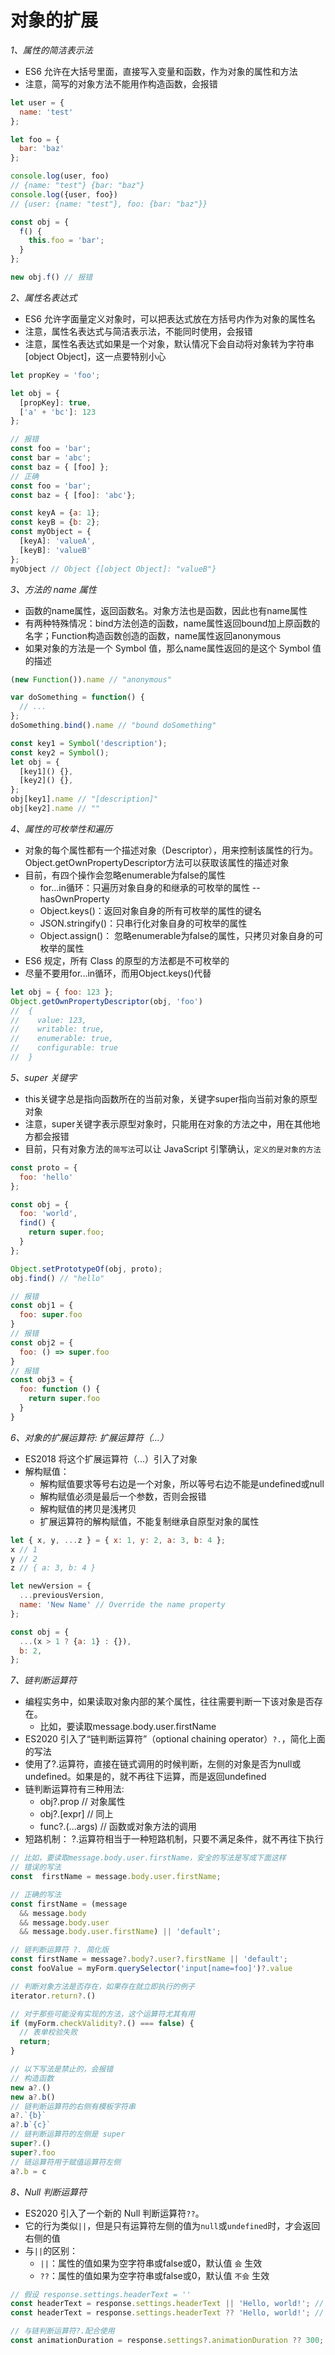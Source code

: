 # 对象的扩展

*1、属性的简洁表示法*
- ES6 允许在大括号里面，直接写入变量和函数，作为对象的属性和方法
- 注意，简写的对象方法不能用作构造函数，会报错
```js
let user = {
  name: 'test'
};

let foo = {
  bar: 'baz'
};

console.log(user, foo)
// {name: "test"} {bar: "baz"}
console.log({user, foo})
// {user: {name: "test"}, foo: {bar: "baz"}}

const obj = {
  f() {
    this.foo = 'bar';
  }
};

new obj.f() // 报错
```

*2、属性名表达式*
- ES6 允许字面量定义对象时，可以把表达式放在方括号内作为对象的属性名
- 注意，属性名表达式与简洁表示法，不能同时使用，会报错
- 注意，属性名表达式如果是一个对象，默认情况下会自动将对象转为字符串[object Object]，这一点要特别小心
```js
let propKey = 'foo';

let obj = {
  [propKey]: true,
  ['a' + 'bc']: 123
};

// 报错
const foo = 'bar';
const bar = 'abc';
const baz = { [foo] };
// 正确
const foo = 'bar';
const baz = { [foo]: 'abc'};

const keyA = {a: 1};
const keyB = {b: 2};
const myObject = {
  [keyA]: 'valueA',
  [keyB]: 'valueB'
};
myObject // Object {[object Object]: "valueB"}
```

*3、方法的 name 属性*
- 函数的name属性，返回函数名。对象方法也是函数，因此也有name属性
- 有两种特殊情况：bind方法创造的函数，name属性返回bound加上原函数的名字；Function构造函数创造的函数，name属性返回anonymous
- 如果对象的方法是一个 Symbol 值，那么name属性返回的是这个 Symbol 值的描述
```js
(new Function()).name // "anonymous"

var doSomething = function() {
  // ...
};
doSomething.bind().name // "bound doSomething"

const key1 = Symbol('description');
const key2 = Symbol();
let obj = {
  [key1]() {},
  [key2]() {},
};
obj[key1].name // "[description]"
obj[key2].name // ""
```

*4、属性的可枚举性和遍历*
- 对象的每个属性都有一个描述对象（Descriptor），用来控制该属性的行为。Object.getOwnPropertyDescriptor方法可以获取该属性的描述对象
- 目前，有四个操作会忽略enumerable为false的属性
  - for...in循环：只遍历对象自身的和继承的可枚举的属性  -- hasOwnProperty
  - Object.keys()：返回对象自身的所有可枚举的属性的键名
  - JSON.stringify()：只串行化对象自身的可枚举的属性
  - Object.assign()： 忽略enumerable为false的属性，只拷贝对象自身的可枚举的属性
- ES6 规定，所有 Class 的原型的方法都是不可枚举的
- 尽量不要用for...in循环，而用Object.keys()代替
```js
let obj = { foo: 123 };
Object.getOwnPropertyDescriptor(obj, 'foo')
//  {
//    value: 123,
//    writable: true,
//    enumerable: true,
//    configurable: true
//  }
```

*5、super 关键字*
- this关键字总是指向函数所在的当前对象，关键字super指向当前对象的原型对象
- 注意，super关键字表示原型对象时，只能用在对象的方法之中，用在其他地方都会报错
- 目前，只有对象方法的`简写法`可以让 JavaScript 引擎确认，`定义的是对象的方法`
```js
const proto = {
  foo: 'hello'
};

const obj = {
  foo: 'world',
  find() {
    return super.foo;
  }
};

Object.setPrototypeOf(obj, proto);
obj.find() // "hello"

// 报错
const obj1 = {
  foo: super.foo
}
// 报错
const obj2 = {
  foo: () => super.foo
}
// 报错
const obj3 = {
  foo: function () {
    return super.foo
  }
}
```

*6、对象的扩展运算符: 扩展运算符（...）*
- ES2018 将这个扩展运算符（...）引入了对象
- 解构赋值：
  - 解构赋值要求等号右边是一个对象，所以等号右边不能是undefined或null
  - 解构赋值必须是最后一个参数，否则会报错
  - 解构赋值的拷贝是浅拷贝
  - 扩展运算符的解构赋值，不能复制继承自原型对象的属性
```js
let { x, y, ...z } = { x: 1, y: 2, a: 3, b: 4 };
x // 1
y // 2
z // { a: 3, b: 4 }

let newVersion = {
  ...previousVersion,
  name: 'New Name' // Override the name property
};

const obj = {
  ...(x > 1 ? {a: 1} : {}),
  b: 2,
};
```

*7、链判断运算符*
- 编程实务中，如果读取对象内部的某个属性，往往需要判断一下该对象是否存在。
  - 比如，要读取message.body.user.firstName
- ES2020 引入了“链判断运算符”（optional chaining operator）`?.`，简化上面的写法
- 使用了?.运算符，直接在链式调用的时候判断，左侧的对象是否为null或undefined。如果是的，就不再往下运算，而是返回undefined
- 链判断运算符有三种用法:
  - obj?.prop // 对象属性
  - obj?.[expr] // 同上
  - func?.(...args) // 函数或对象方法的调用
- 短路机制： ?.运算符相当于一种短路机制，只要不满足条件，就不再往下执行
```js
// 比如，要读取message.body.user.firstName，安全的写法是写成下面这样
// 错误的写法
const  firstName = message.body.user.firstName;

// 正确的写法
const firstName = (message
  && message.body
  && message.body.user
  && message.body.user.firstName) || 'default';

// 链判断运算符 ?. 简化版
const firstName = message?.body?.user?.firstName || 'default';
const fooValue = myForm.querySelector('input[name=foo]')?.value

// 判断对象方法是否存在，如果存在就立即执行的例子
iterator.return?.()

// 对于那些可能没有实现的方法，这个运算符尤其有用
if (myForm.checkValidity?.() === false) {
  // 表单校验失败
  return;
}

// 以下写法是禁止的，会报错
// 构造函数
new a?.()
new a?.b()
// 链判断运算符的右侧有模板字符串
a?.`{b}`
a?.b`{c}`
// 链判断运算符的左侧是 super
super?.()
super?.foo
// 链运算符用于赋值运算符左侧
a?.b = c
```

*8、Null 判断运算符*
- ES2020 引入了一个新的 Null 判断运算符`??`。
- 它的行为类似`||`，但是只有运算符左侧的值为`null`或`undefined`时，才会返回右侧的值
- 与`||`的区别：
  - `||`：属性的值如果为空字符串或false或0，默认值 `会` 生效
  - `??`：属性的值如果为空字符串或false或0，默认值 `不会` 生效
```js
// 假设 response.settings.headerText = ''
const headerText = response.settings.headerText || 'Hello, world!'; // headerText = 'Hello, world!'
const headerText = response.settings.headerText ?? 'Hello, world!'; // headerText = ''

// 与链判断运算符?.配合使用
const animationDuration = response.settings?.animationDuration ?? 300;
```

